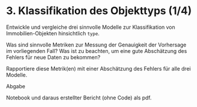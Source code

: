# 3. Klassifikation des Objekttyps (1/4)

Entwickle und vergleiche drei sinnvolle Modelle zur Klassifikation von Immobilien-Objekten hinsichtlich `type`.

Was sind sinnvolle Metriken zur Messung der Genauigkeit der Vorhersage im vorliegenden Fall? Was ist zu beachten, um eine gute Abschätzung des Fehlers für neue Daten zu bekommen?

Rapportiere diese Metrik(en) mit einer Abschätzung des Fehlers für alle drei Modelle.

Abgabe

Notebook und daraus erstellter Bericht (ohne Code) als pdf.
